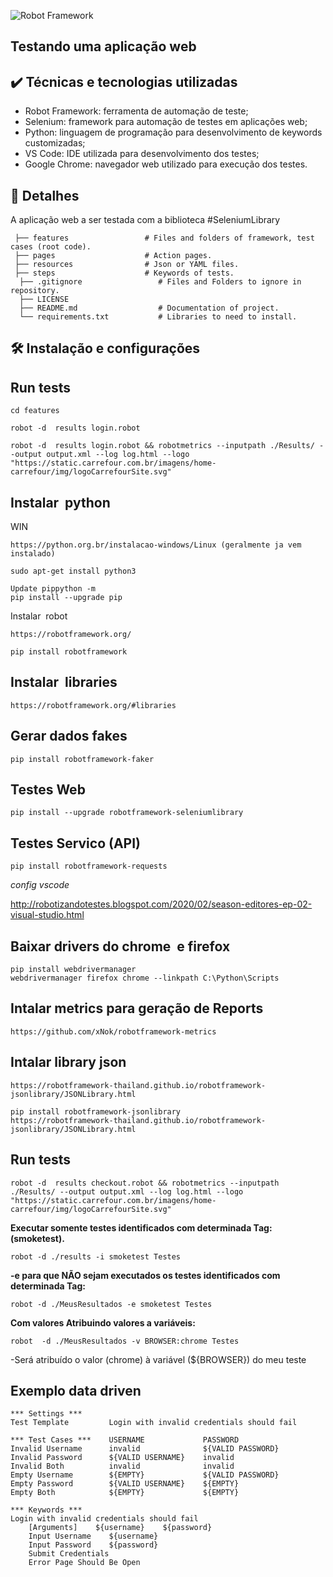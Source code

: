 ![Robot Framework](https://miro.medium.com/v2/resize:fit:553/1*wnMQPTmEsIq0TiRgfX4hig.png)
## Testando uma aplicação web

## ✔️ Técnicas e tecnologias utilizadas

- Robot Framework: ferramenta de automação de teste;
- Selenium: framework para automação de testes em aplicações web;
- Python: linguagem de programação para desenvolvimento de keywords customizadas;
- VS Code: IDE utilizada para desenvolvimento dos testes;
- Google Chrome: navegador web utilizado para execução dos testes.

## 📁 Detalhes 

A aplicação web a ser testada com a biblioteca #SeleniumLibrary
 
````
 ├── features                 # Files and folders of framework, test cases (root code).  
 ├── pages                    # Action pages.  
 ├── resources                # Json or YAML files.  
 ├── steps                    # Keywords of tests.  
  ├── .gitignore                 # Files and Folders to ignore in repository.  
  ├── LICENSE  
  ├── README.md                  # Documentation of project.  
  └── requirements.txt           # Libraries to need to install.  
````


## 🛠️ Instalação e configurações

## Run tests
````
cd features

robot -d  results login.robot 

robot -d  results login.robot && robotmetrics --inputpath ./Results/ --output output.xml --log log.html --logo "https://static.carrefour.com.br/imagens/home-carrefour/img/logoCarrefourSite.svg"
````
 
## Instalar  python
WIN 
````
https://python.org.br/instalacao-windows/Linux (geralmente ja vem instalado)
 
sudo apt-get install python3

Update pippython -m 
pip install --upgrade pip
````
Instalar  robot
````
https://robotframework.org/
 
pip install robotframework
````
## Instalar  libraries
````
https://robotframework.org/#libraries
````

## Gerar dados fakes
````
pip install robotframework-faker
````

## Testes Web
````
pip install --upgrade robotframework-seleniumlibrary
````

## Testes Servico (API)
```
pip install robotframework-requests
````

*config vscode*

http://robotizandotestes.blogspot.com/2020/02/season-editores-ep-02-visual-studio.html

## Baixar drivers do chrome  e firefox
````
pip install webdrivermanager
webdrivermanager firefox chrome --linkpath C:\Python\Scripts
````

## Intalar metrics para geração de Reports
````
https://github.com/xNok/robotframework-metrics
````

## Intalar library json
````
https://robotframework-thailand.github.io/robotframework-jsonlibrary/JSONLibrary.html

pip install robotframework-jsonlibrary
https://robotframework-thailand.github.io/robotframework-jsonlibrary/JSONLibrary.html
````

## Run tests
````
robot -d  results checkout.robot && robotmetrics --inputpath ./Results/ --output output.xml --log log.html --logo "https://static.carrefour.com.br/imagens/home-carrefour/img/logoCarrefourSite.svg"
````
**Executar somente testes identificados com determinada Tag: (smoketest).**
````
robot -d ./results -i smoketest Testes
````
**-e para que NÃO sejam executados os testes identificados com determinada Tag:**
````
robot -d ./MeusResultados -e smoketest Testes
````
**Com valores Atribuindo valores a variáveis:**
````
robot  -d ./MeusResultados -v BROWSER:chrome Testes
````
-Será atribuído o valor (chrome) à variável (${BROWSER}) do meu teste 


## Exemplo data driven

````
*** Settings ***
Test Template         Login with invalid credentials should fail

*** Test Cases ***    USERNAME             PASSWORD
Invalid Username      invalid              ${VALID PASSWORD}
Invalid Password      ${VALID USERNAME}    invalid
Invalid Both          invalid              invalid
Empty Username        ${EMPTY}             ${VALID PASSWORD}
Empty Password        ${VALID USERNAME}    ${EMPTY}
Empty Both            ${EMPTY}             ${EMPTY}

*** Keywords ***
Login with invalid credentials should fail
    [Arguments]    ${username}    ${password}
    Input Username    ${username}
    Input Password    ${password}
    Submit Credentials
    Error Page Should Be Open
````
